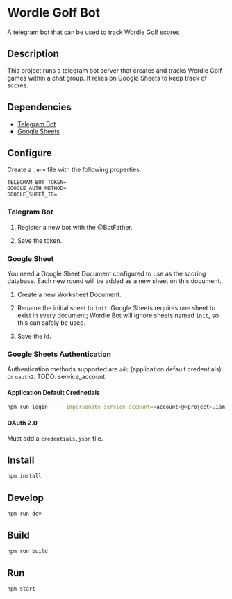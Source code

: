 # Wordle Golf Bot

A telegram bot that can be used to track Wordle Golf scores

## Description

This project runs a telegram bot server that creates and tracks Wordle Golf games within a chat group. It relies on Google Sheets to keep track of scores.

## Dependencies

* [Telegram Bot](https://core.telegram.org/bots)
* [Google Sheets](https://developers.google.com/sheets/api/guides/concepts)

## Configure

Create a `.env` file with the following properties:

```env
TELEGRAM_BOT_TOKEN=
GOOGLE_AUTH_METHOD=
GOOGLE_SHEET_ID=
```

### Telegram Bot

1. Register a new bot with the @BotFather.

2. Save the token.

### Google Sheet

You need a Google Sheet Document configured to use as the scoring database. Each new round will be added as a new sheet on this document.

1. Create a new Worksheet Document.

2. Rename the initial sheet to `init`. Google Sheets requires one sheet to exist in every document; Wordle Bot will ignore sheets named `init`, so this can safely be used.

3. Save the id.

### Google Sheets Authentication

Authentication methods supported are `adc` (application default credentials) or `oauth2`.
TODO: service_account

#### Application Default Crednetials

```sh
npm run login -- --impersonate-service-account=<account>@<project>.iam.gserviceaccount.com
```

#### OAuth 2.0

Must add a `credentials.json` file.

## Install

```sh
npm install
```

## Develop

```sh
npm run dev
```

## Build

```sh
npm run build
```

## Run

```sh
npm start
```
